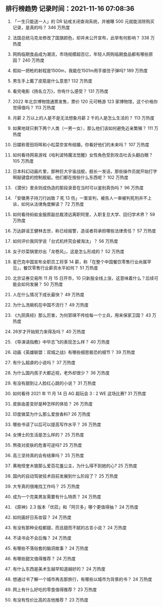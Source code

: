 
## 排行榜趋势 记录时间：2021-11-16 07:08:36
  
  1. 「一生只能送一人」的 DR 钻戒关闭查询系统，并被曝 500 元就能消除购买记录，是真的吗？ 346 万热度
    
  2. 法国总统马克龙修改了国旗颜色，却并未公开宣布，此举有何影响？ 338 万热度
    
  3. 网购临期食品成为潮流，市场规模超百亿，年轻人网购临期食品都有哪些原因？ 240 万热度
    
  4. 假如一把枪的射程是1500m，我能在1501m用手接住子弹吗? 189 万热度
    
  5. 男生手上戴了皮筋是什么意思? 132 万热度
    
  6. 看完电影《扬名立万》，你有什么感受？ 131 万热度
    
  7. 2022 年北京博物馆通票发售，票价 120 元可畅游 123 家博物馆，这个价格你觉得值吗？ 113 万热度
    
  8. 月薪 2 万以上的人是不是无法想象月薪 2 千的人是怎么生活的？ 113 万热度
    
  9. 如果地球只剩下两个人类（一男一女），那么他们该如何避免近亲繁殖？ 111 万热度
    
  10. 日媒称菅田将晖和小松菜奈宣布结婚，你看好他们的未来吗？ 107 万热度
    
  11. 如何看待网易游戏《哈利波特魔法觉醒》女性角色受到攻击吐舌头翻白眼？ 105 万热度
    
  12. 日本科幻动画片里，那种巨大宇宙战舰，舰长一发话，那些操作员就开始打字啊敲键盘的控制舰艇。他们都在按些什么东西呢？ 102 万热度
    
  13. 《潜伏》里余则成伪造的那段录音在当时可以鉴别真伪吗？ 96 万热度
    
  14. 「安徽男子持刀行凶致 7 死 13 伤」一案宣判，被告人一审被判死刑并不上诉，如何从法律角度解读？ 72 万热度
    
  15. 如何看待蚂蚁金服原副总裁漆远离职阿里，入职复旦大学、回归学术界？ 59 万热度
    
  16. 万达辟谣王健林去世，称已经报警，造谣者将承担哪些法律责任？ 57 万热度
    
  17. 如何评价我同学说「台式机终究会被淘汰」？ 56 万热度
    
  18. 女子炒菜锅里炒出「龙卷风」，这是怎么形成的？ 52 万热度
    
  19. 星巴克中国宣布全职员工将享 14 薪，称「在整个中国餐饮零售行业尚属罕见」，餐饮零售行业薪资水平如何？ 51 万热度
    
  20. 北京证券交易所 11 月 15 日开市，10 只新股全线上涨，这意味着什么？后续可能会如何发展？ 50 万热度
    
  21. 人在什么情况下成长最快？ 49 万热度
    
  22. 为什么洗碗机在中国不流行？ 49 万热度
    
  23. 《九阴真经》那么厉害，为何郭靖不传给每一个士兵，用来保家卫国？ 43 万热度
    
  24. 26岁才开始努力来得及吗？ 40 万热度
    
  25. 《导演请指教》中毕志飞的表现怎么样？ 40 万热度
    
  26. 动画《英雄联盟：双城之战》有哪些细思极恐的细节？ 39 万热度
    
  27. 有什么超虐的小说吗？ 37 万热度
    
  28. 为什么国内孩子大都近视，老外却很少？ 36 万热度
    
  29. 有没有甜到让人脸红心跳的小说？ 31 万热度
    
  30. 如何看待 2021 年 11 月 14 日 AG 超玩会 3 : 2 WE 这场比赛? 31 万热度
    
  31. 皮肤由差变好是种怎样的体验？ 26 万热度
    
  32. 印度做菜为什么那么爱放香料? 26 万热度
    
  33. 哪些书读了以后可以提高写作水平？ 26 万热度
    
  34. 女博士的生活是怎么样的？ 25 万热度
    
  35. 熬夜对皮肤的危害可逆吗? 25 万热度
    
  36. 高三坚持真的会有结果吗？ 25 万热度
    
  37. 黄袍怪奎木狼那么爱百花羞公主，为什么得不到她的心? 25 万热度
    
  38. 国内的自动驾驶技术目前发展到什么阶段了？ 25 万热度
    
  39. 大专真的很难找工作吗？ 25 万热度
    
  40. 成为一个完美男友需要有什么特质？ 24 万热度
    
  41. 《原神》2.3 版本「优菈」和「阿贝多」哪个更值得抽？ 24 万热度
    
  42. 如何画好日系妆容？ 24 万热度
    
  43. 有没有那种全程都甜，而且甜而不腻的古言小说？ 24 万热度
    
  44. 不读书会不会后悔？ 24 万热度
    
  45. 有哪些不落俗套的脑洞故事？ 24 万热度
    
  46. 有哪些甜文值得推荐？ 24 万热度
    
  47. 有什么东西是美术生越早知道越好的？ 24 万热度
    
  48. 想通过书了解一个城市再去那旅行，有哪些以城市为背景的书？ 24 万热度
    
  49. 网上有什么好吃的零食值得推荐？ 23 万热度
    
  50. 有没有性价比高的吉他推荐？ 23 万热度
    